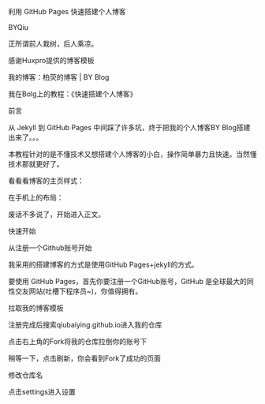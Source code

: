 利用 GitHub Pages 快速搭建个人博客

BYQiu

正所谓前人栽树，后人乘凉。

感谢Huxpro提供的博客模板

我的博客：柏荧的博客 | BY Blog

我在Bolg上的教程：《快速搭建个人博客》

前言

从 Jekyll 到 GitHub Pages 中间踩了许多坑，终于把我的个人博客BY Blog搭建出来了。。。

本教程针对的是不懂技术又想搭建个人博客的小白，操作简单暴力且快速。当然懂技术那就更好了。

看看看博客的主页样式：

在手机上的布局：

废话不多说了，开始进入正文。

快速开始

从注册一个Github账号开始

我采用的搭建博客的方式是使用GitHub Pages+jekyll的方式。

要使用 GitHub Pages，首先你要注册一个GitHub账号，GitHub 是全球最大的同性交友网站(吐槽下程序员~)，你值得拥有。

拉取我的博客模板

注册完成后搜索qiubaiying.github.io进入我的仓库

点击右上角的Fork将我的仓库拉倒你的账号下

稍等一下，点击刷新，你会看到Fork了成功的页面

修改仓库名

点击settings进入设置